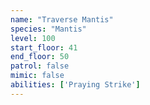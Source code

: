 ```yaml
---
name: "Traverse Mantis"
species: "Mantis"
level: 100
start_floor: 41
end_floor: 50
patrol: false
mimic: false
abilities: ['Praying Strike']
---
```

